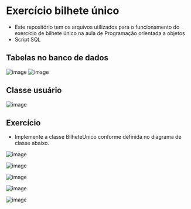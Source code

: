 # Exercício bilhete único

- Este repositório tem os arquivos utilizados para o funcionamento do exercício de bilhete único na aula de Programação orientada a objetos
- Script SQL 

## Tabelas no banco de dados

![image](https://user-images.githubusercontent.com/62342894/188204021-8b317b14-11e3-49bb-81ba-edb89b1b523a.png)
![image](https://user-images.githubusercontent.com/62342894/188204031-a317703a-6aa5-44fb-b531-2c1b14425da3.png)

## Classe usuário
![image](https://user-images.githubusercontent.com/62342894/188204160-42fb54ed-3220-4f32-95d5-95273abcfda3.png)

## Exercício

- Implemente a classe BilheteUnico conforme definida no diagrama de classe abaixo.

![image](https://user-images.githubusercontent.com/62342894/188204200-78282c4e-d8e6-493d-8ca8-af6b70f9e54d.png)

![image](https://user-images.githubusercontent.com/62342894/188204235-7f8bcfd4-86b0-4f0a-bb73-f2c29113a4a1.png)

![image](https://user-images.githubusercontent.com/62342894/188204279-8c7116a2-8636-456c-a003-f206f12b7a6d.png)

![image](https://user-images.githubusercontent.com/62342894/188204299-8286783b-eb9e-49bd-8cdb-d94da603a0f7.png)

![image](https://user-images.githubusercontent.com/62342894/188204322-a39cc61d-ca37-4dd1-8d61-fc670d7a8796.png)



